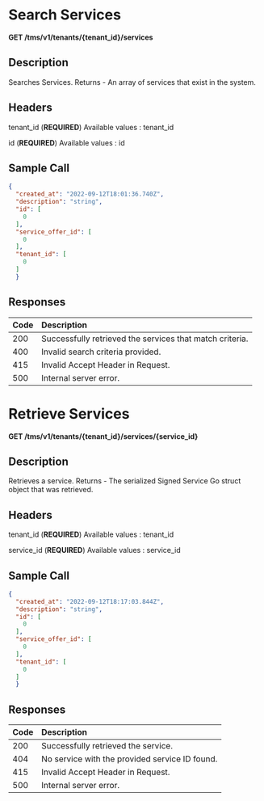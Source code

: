 # Search Services

**GET /tms/v1/tenants/{tenant_id}/services**

## Description

Searches Services. Returns - An array of services that exist in the system.

## Headers

tenant_id (**REQUIRED**)
Available values : tenant_id 

id (**REQUIRED**)
Available values : id

## Sample Call

```json
{
  "created_at": "2022-09-12T18:01:36.740Z",
  "description": "string",
  "id": [
    0
  ],
  "service_offer_id": [
    0
  ],
  "tenant_id": [
    0
  ]
  }
  ```

## Responses

| Code         | Description                                                   |
| :----------- | :-----------                                                  |
| 200          | Successfully retrieved the services that match criteria.
| 400          | Invalid search criteria provided.                             |
| 415          | Invalid Accept Header in Request.                             |
| 500          | Internal server error.                                        |

# Retrieve Services

**GET /tms/v1/tenants/{tenant_id}/services/{service_id}**

## Description

Retrieves a service. Returns - The serialized Signed Service Go struct object that was retrieved.

## Headers

tenant_id (**REQUIRED**)
Available values : tenant_id 

service_id (**REQUIRED**)
Available values : service_id

## Sample Call

```json
{
  "created_at": "2022-09-12T18:17:03.844Z",
  "description": "string",
  "id": [
    0
  ],
  "service_offer_id": [
    0
  ],
  "tenant_id": [
    0
  ]
  }
  ```

## Responses

| Code         | Description                                                   |
| :----------- | :-----------                                                  |
| 200          | Successfully retrieved the service.
| 404          | No service with the provided service ID found.                |
| 415          | Invalid Accept Header in Request.                             |
| 500          | Internal server error.                                        |